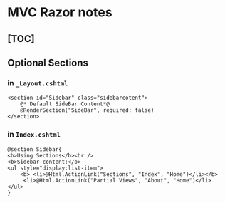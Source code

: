 # MVC Razor notes

[TOC]
---

## Optional Sections
### in `_Layout.cshtml`
```
<section id="Sidebar" class="sidebarcotent">
    @* Default SideBar Content*@
    @RenderSection("SideBar", required: false)
</section>
```
### in `Index.cshtml`
```
@section Sidebar{
<b>Using Sections</b><br />
<b>Sidebar content:</b>
<ul style="display:list-item">
    <b> <li>@Html.ActionLink("Sections", "Index", "Home")</li></b>
     <li>@Html.ActionLink("Partial Views", "About", "Home")</li>
</ul>
}
```
